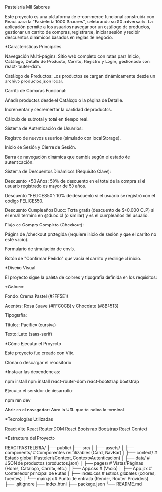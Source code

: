 Pastelería Mil Sabores

Este proyecto es una plataforma de e-commerce funcional construida con React para la "Pastelería 1000 Sabores", celebrando su 50 aniversario. La aplicación permite a los usuarios navegar por un catálogo de productos, gestionar un carrito de compras, registrarse, iniciar sesión y recibir descuentos dinámicos basados en reglas de negocio.

*Características Principales

Navegación Multi-página: Sitio web completo con rutas para Inicio, Catálogo, Detalle de Producto, Carrito, Registro y Login, gestionado con react-router-dom.

Catálogo de Productos: Los productos se cargan dinámicamente desde un archivo productos.json local.

Carrito de Compras Funcional:

Añadir productos desde el Catálogo o la página de Detalle.

Incrementar y decrementar la cantidad de productos.

Cálculo de subtotal y total en tiempo real.

Sistema de Autenticación de Usuarios:

Registro de nuevos usuarios (simulado con localStorage).

Inicio de Sesión y Cierre de Sesión.

Barra de navegación dinámica que cambia según el estado de autenticación.

Sistema de Descuentos Dinámicos (Requisito Clave):

Descuento +50 Años: 50% de descuento en el total de la compra si el usuario registrado es mayor de 50 años.

Descuento "FELICES50": 10% de descuento si el usuario se registró con el código FELICES50.

Descuento Cumpleaños Duoc: Torta gratis (descuento de $40.000 CLP) si el email termina en @duoc.cl (o similar) y es el cumpleaños del usuario.

Flujo de Compra Completo (Checkout):

Página de /checkout protegida (requiere inicio de sesión y que el carrito no esté vacío).

Formulario de simulación de envío.

Botón de "Confirmar Pedido" que vacía el carrito y redirige al inicio.

*Diseño Visual

El proyecto sigue la paleta de colores y tipografía definida en los requisitos:

*Colores:

Fondo: Crema Pastel (#FFF5E1)

Acentos: Rosa Suave (#FFC0CB) y Chocolate (#8B4513)

Tipografía:

Títulos: Pacifico (cursiva)

Texto: Lato (sans-serif)

*Cómo Ejecutar el Proyecto

Este proyecto fue creado con Vite.

Clonar o descargar el repositorio

*Instalar las dependencias:

npm install
npm install react-router-dom react-bootstrap bootstrap

Ejecutar el servidor de desarrollo:

npm run dev


Abrir en el navegador:
Abre la URL que te indica la terminal

*Tecnologías Utilizadas

React
Vite
React Router DOM
React Bootstrap
Bootstrap
React Context

*Estructura del Proyecto

REACTPASTELERIA/
├── public/
├── src/
│   ├── assets/
│   ├── components/       # Componentes reutilizables (Card, NavBar)
│   ├── context/          # Estado global (PasteleriaContext, ContextoAutenticacion)
│   ├── data/             # JSON de productos (productos.json)
│   ├── pages/            # Vistas/Páginas (Home, Catalogo, Carrito, etc.)
│   ├── App.css           # (Vacío)
│   ├── App.jsx           # Contenedor principal de Rutas
│   ├── index.css         # Estilos globales (colores, fuentes)
│   └── main.jsx          # Punto de entrada (Render, Router, Providers)
├── .gitignore
├── index.html
├── package.json
└── README.md
